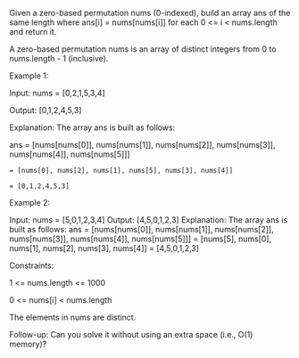 Given a zero-based permutation nums (0-indexed), build an array ans of the same length where ans[i] = nums[nums[i]] for each 0 <= i < nums.length and return it.

A zero-based permutation nums is an array of distinct integers from 0 to nums.length - 1 (inclusive).

 

Example 1:

Input: nums = [0,2,1,5,3,4]

Output: [0,1,2,4,5,3]

Explanation: The array ans is built as follows: 

ans = [nums[nums[0]], nums[nums[1]], nums[nums[2]], nums[nums[3]], nums[nums[4]], nums[nums[5]]]

    = [nums[0], nums[2], nums[1], nums[5], nums[3], nums[4]]
    
    = [0,1,2,4,5,3]
    
Example 2:

Input: nums = [5,0,1,2,3,4]
Output: [4,5,0,1,2,3]
Explanation: The array ans is built as follows:
ans = [nums[nums[0]], nums[nums[1]], nums[nums[2]], nums[nums[3]], nums[nums[4]], nums[nums[5]]]
    = [nums[5], nums[0], nums[1], nums[2], nums[3], nums[4]]
    = [4,5,0,1,2,3]
 

Constraints:

1 <= nums.length <= 1000

0 <= nums[i] < nums.length

The elements in nums are distinct.
 

Follow-up: Can you solve it without using an extra space (i.e., O(1) memory)?
